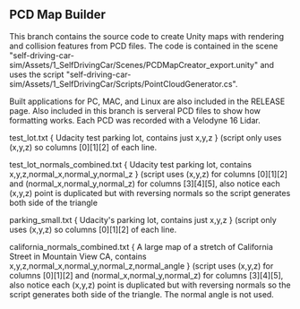 ## PCD Map Builder

This branch contains the source code to create Unity maps with rendering and collision features from PCD files. The code is contained in the scene "self-driving-car-sim/Assets/1_SelfDrivingCar/Scenes/PCDMapCreator_export.unity" and uses the script "self-driving-car-sim/Assets/1_SelfDrivingCar/Scripts/PointCloudGenerator.cs".

Built applications for PC, MAC, and Linux are also included in the RELEASE page. Also included in this branch is serveral PCD files to show how formatting works. Each PCD was recorded with a Velodyne 16 Lidar.

test_lot.txt        { Udacity test parking lot, contains just x,y,z } (script only uses (x,y,z) so columns [0][1][2] of each line.

test_lot_normals_combined.txt     { Udacity test parking lot, contains x,y,z,normal_x,normal_y,normal_z } (script uses (x,y,z) for columns [0][1][2] and (normal_x,normal_y,normal_z) for columns [3][4][5], also notice each (x,y,z) point is duplicated but with reversing normals so the script generates both side of the triangle

parking_small.txt  { Udacity's parking lot, contains just x,y,z } (script only uses (x,y,z) so columns [0][1][2] of each line.

california_normals_combined.txt   { A large map of a stretch of California Street in Mountain View CA, contains x,y,z,normal_x,normal_y,normal_z,normal_angle } (script uses (x,y,z) for columns [0][1][2] and (normal_x,normal_y,normal_z) for columns [3][4][5], also notice each (x,y,z) point is duplicated but with reversing normals so the script generates both side of the triangle. The normal angle is not used.








